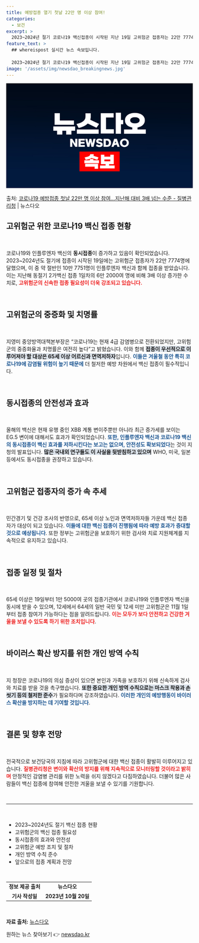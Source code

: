 ```yaml
---
title: 예방접종 열기 첫날 22만 명 이상 참여!
categories:
  - 보건
excerpt: >
  2023~2024년 절기 코로나19 백신접종이 시작된 지난 19일 고위험군 접종자는 22만 7774명이며, …
feature_text: >
  ## whereispost 실시간 뉴스 속보입니다.

  2023~2024년 절기 코로나19 백신접종이 시작된 지난 19일 고위험군 접종자는 22만 7774명이며, …
image: '/assets/img/newsdao_breakingnews.jpg'
---
```


![뉴스다오 속보](/assets/img/newsdao_breakingnews.jpg)

<p>출처: <a href="https://newsdao.kr/2241" rel="dofollow">코로나19 예방접종 첫날 22만 명 이상 참여…지난해 대비 3배 넘는 수준 - 질병관리청</a> | 뉴스다오</p>

<h2 data-ke-size="size26">고위험군 위한 코로나19 백신 접종 현황</h2>

<p data-ke-size="size16">&nbsp;</p>

코로나19와 인플루엔자 백신의 <b>동시접종</b>이 증가하고 있음이 확인되었습니다. 2023~2024년도 절기에 접종이 시작된 19일에는 고위험군 접종자가 22만 7774명에 달했으며, 이 중 약 절반인 10만 7751명이 인플루엔자 백신과 함께 접종을 받았습니다. 이는 지난해 동절기 2가백신 접종 1일차의 6만 2000여 명에 비해 3배 이상 증가한 수치로, <b><span style="color: #ee2323;">고위험군의 신속한 접종 필요성이 더욱 강조되고 있습니다.</span></b> 

<p data-ke-size="size16">&nbsp;</p>

<h2 data-ke-size="size26">고위험군의 중증화 및 치명률</h2>

<p data-ke-size="size16">&nbsp;</p>

지영미 중앙방역대책본부장은 “코로나19는 현재 4급 감염병으로 전환되었지만, 고위험군의 중증화율과 치명률은 여전히 높다”고 밝혔습니다. 이와 함께 <b><span style="background-color: #21538527;">접종이 우선적으로 이루어져야 할 대상은 65세 이상 어르신과 면역저하자</span></b>입니다. <b><span style="color: #1a5490;">이들은 겨울철 동안 특히 코로나19에 감염될 위험이 높기 때문에</span></b> 더 철저한 예방 차원에서 백신 접종이 필수적입니다.

<p data-ke-size="size16">&nbsp;</p>

<h2 data-ke-size="size26">동시접종의 안전성과 효과</h2>

<p data-ke-size="size16">&nbsp;</p>

올해의 백신은 현재 유행 중인 XBB 계통 변이주뿐만 아니라 최근 증가세를 보이는 EG.5 변이에 대해서도 효과가 확인되었습니다. <b><span style="color: #1a5490;">또한, 인플루엔자 백신과 코로나19 백신의 동시접종이 백신 효과를 저하시킨다는 보고는 없으며, 안전성도 확보되었다</span></b>는 것이 지청의 발표입니다. <b><span style="background-color: #21538527;">많은 국내외 연구들도 이 사실을 뒷받침하고 있으며</span></b> WHO, 미국, 일본 등에서도 동시접종을 권장하고 있습니다.

<p data-ke-size="size16">&nbsp;</p>

<h2 data-ke-size="size26">고위험군 접종자의 증가 속 추세</h2>

<p data-ke-size="size16">&nbsp;</p>

민간경기 및 건강 조사의 반영으로, 65세 이상 노인과 면역저하자들 가운데 백신 접종 자가 대상이 되고 있습니다. <b><span style="color: #1a5490;">이들에 대한 백신 접종이 진행됨에 따라 예방 효과가 증대할 것으로 예상됩니다</span></b>. 또한 정부는 고위험군을 보호하기 위한 검사와 치료 지원체계를 지속적으로 유지하고 있습니다. 

<p data-ke-size="size16">&nbsp;</p>

<h2 data-ke-size="size26">접종 일정 및 절차</h2>

<p data-ke-size="size16">&nbsp;</p>

65세 이상은 19일부터 1만 5000여 곳의 접종기관에서 코로나19와 인플루엔자 백신을 동시에 받을 수 있으며, 12세에서 64세의 일반 국민 및 12세 미만 고위험군은 11월 1일부터 접종 참여가 가능하다는 점을 알려드립니다. <b><span style="color: #ee2323;">이는 모두가 보다 안전하고 건강한 겨울을 보낼 수 있도록 하기 위한 조치입니다</span></b>.

<p data-ke-size="size16">&nbsp;</p>

<h2 data-ke-size="size26">바이러스 확산 방지를 위한 개인 방역 수칙</h2>

<p data-ke-size="size16">&nbsp;</p>

지 청장은 코로나19의 의심 증상이 있으면 본인과 가족을 보호하기 위해 신속하게 검사와 치료를 받을 것을 촉구했습니다. <b><span style="background-color: #21538527;">또한 중요한 개인 방역 수칙으로는 마스크 착용과 손 씻기 등의 철저한 준수</span></b>가 필요하다며 강조하였습니다. <b><span style="color: #1a5490;">이러한 개인의 예방행동이 바이러스 확산을 방지하는 데 기여할 것입니다</span></b>.

<p data-ke-size="size16">&nbsp;</p>

<h2 data-ke-size="size26">결론 및 향후 전망</h2>

<p data-ke-size="size16">&nbsp;</p>

전국적으로 보건당국의 지침에 따라 고위험군에 대한 백신 접종이 활발히 이루어지고 있습니다. <b><span style="color: #ee2323;">질병관리청은 변이와 확산의 방지를 위해 지속적으로 모니터링할 것이라고 밝히며</span></b> 안정적인 감염병 관리를 위한 노력을 쉬지 않겠다고 다짐하였습니다. 더불어 많은 사람들이 백신 접종에 참여해 안전한 겨울을 보낼 수 있기를 기원합니다.

<p data-ke-size="size16">&nbsp;</p>

<hr>

<p data-ke-size="size16">&nbsp;</p>

<ul>
<li>2023~2024년도 절기 백신 접종 현황</li>
<li>고위험군의 백신 접종 필요성</li>
<li>동시접종의 효과와 안전성</li>
<li>고위험군 예방 조치 및 절차</li>
<li>개인 방역 수칙 준수</li>
<li>앞으로의 접종 계획과 전망</li>
</ul>

<p data-ke-size="size16">&nbsp;</p>

<table>
<tr>
<td style="text-align: center; height: 17px;"><b>정보 제공 출처</b></td>
<td style="text-align: center; height: 17px;"><b>뉴스다오</b></td>
</tr>
<tr>
<td style="text-align: center; height: 17px;"><b>기사 작성일</b></td>
<td style="text-align: center; height: 17px;"><b>2023년 10월 20일</b></td>
</tr>
</table> 

<p data-ke-size="size16">&nbsp;</p>

<b>자료 출처:</b> [뉴스다오](https://newsdao.kr/2241) 

원하는 뉴스 찾아보기 👉 <a href="https://newsdao.kr" rel="dofollow">newsdao.kr</a>


